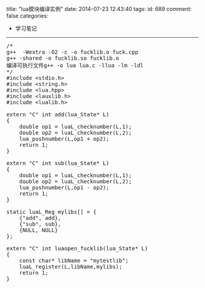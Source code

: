 title: "lua模块编译实例"
date: 2014-07-23 12:43:40
tags:
id: 689
comment: false
categories:
  - 学习笔记
---

<pre class="brush:cpp">/*
g++  -Wextra -O2 -c -o fucklib.o fuck.cpp 
g++ -shared -o fucklib.so fucklib.o
编译可执行文件g++ -o lua lua.c -llua -lm -ldl
*/
#include &lt;stdio.h&gt;
#include &lt;string.h&gt;
#include &lt;lua.hpp&gt;
#include &lt;lauxlib.h&gt;
#include &lt;lualib.h&gt;

extern "C" int add(lua_State* L) 
{
    double op1 = luaL_checknumber(L,1);
    double op2 = luaL_checknumber(L,2);
    lua_pushnumber(L,op1 + op2);
    return 1;
}

extern "C" int sub(lua_State* L)
{
    double op1 = luaL_checknumber(L,1);
    double op2 = luaL_checknumber(L,2);
    lua_pushnumber(L,op1 - op2);
    return 1;
}

static luaL_Reg mylibs[] = { 
    {"add", add},
    {"sub", sub},
    {NULL, NULL} 
}; 

extern "C" int luaopen_fucklib(lua_State* L) 
{
    const char* libName = "mytestlib";
    luaL_register(L,libName,mylibs);
    return 1;
}</pre>
